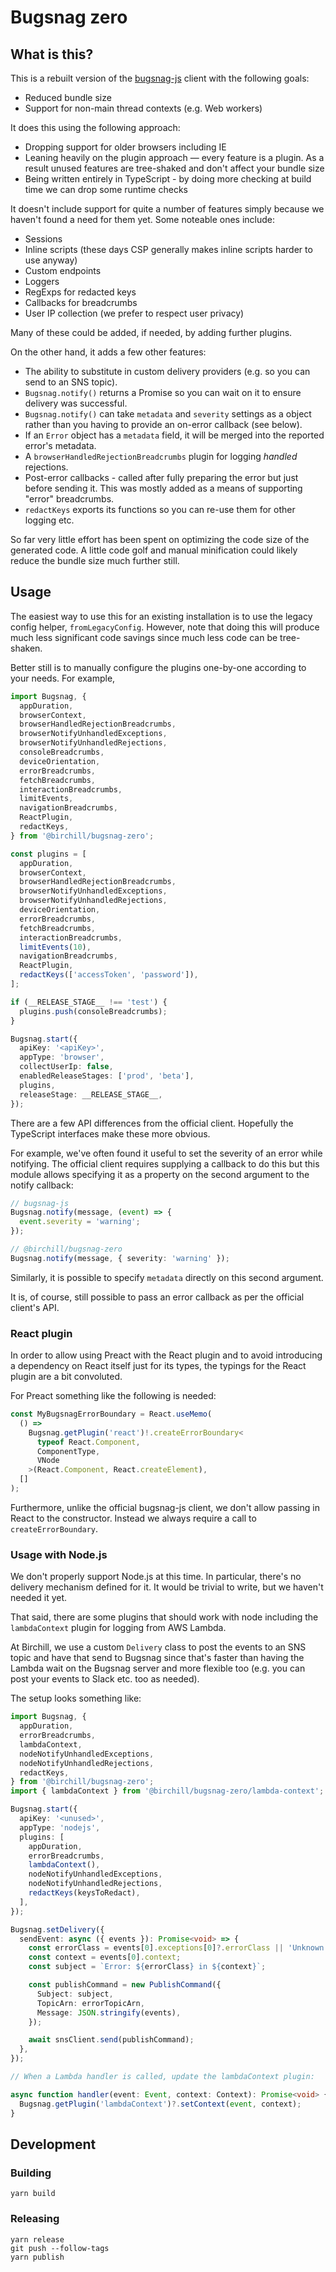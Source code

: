 # Bugsnag zero

## What is this?

This is a rebuilt version of the
[bugsnag-js](https://github.com/bugsnag/bugsnag-js) client with the following
goals:

- Reduced bundle size
- Support for non-main thread contexts (e.g. Web workers)

It does this using the following approach:

- Dropping support for older browsers including IE
- Leaning heavily on the plugin approach — every feature is a plugin. As a
  result unused features are tree-shaked and don't affect your bundle size
- Being written entirely in TypeScript - by doing more checking at build time we
  can drop some runtime checks

It doesn't include support for quite a number of features simply because we
haven't found a need for them yet. Some noteable ones include:

- Sessions
- Inline scripts (these days CSP generally makes inline scripts harder to use
  anyway)
- Custom endpoints
- Loggers
- RegExps for redacted keys
- Callbacks for breadcrumbs
- User IP collection (we prefer to respect user privacy)

Many of these could be added, if needed, by adding further plugins.

On the other hand, it adds a few other features:

- The ability to substitute in custom delivery providers (e.g. so you can send
  to an SNS topic).
- `Bugsnag.notify()` returns a Promise so you can wait on it to ensure delivery
  was successful.
- `Bugsnag.notify()` can take `metadata` and `severity` settings as a object
  rather than you having to provide an on-error callback (see below).
- If an `Error` object has a `metadata` field, it will be merged into the
  reported error's metadata.
- A `browserHandledRejectionBreadcrumbs` plugin for logging _handled_ rejections.
- Post-error callbacks - called after fully preparing the error but just before
  sending it. This was mostly added as a means of supporting "error" breadcrumbs.
- `redactKeys` exports its functions so you can re-use them for other logging
  etc.

So far very little effort has been spent on optimizing the code size of the
generated code. A little code golf and manual minification could likely reduce
the bundle size much further still.

## Usage

The easiest way to use this for an existing installation is to use the legacy
config helper, `fromLegacyConfig`. However, note that doing this will produce
much less significant code savings since much less code can be tree-shaken.

Better still is to manually configure the plugins one-by-one according to your
needs. For example,

```typescript
import Bugsnag, {
  appDuration,
  browserContext,
  browserHandledRejectionBreadcrumbs,
  browserNotifyUnhandledExceptions,
  browserNotifyUnhandledRejections,
  consoleBreadcrumbs,
  deviceOrientation,
  errorBreadcrumbs,
  fetchBreadcrumbs,
  interactionBreadcrumbs,
  limitEvents,
  navigationBreadcrumbs,
  ReactPlugin,
  redactKeys,
} from '@birchill/bugsnag-zero';

const plugins = [
  appDuration,
  browserContext,
  browserHandledRejectionBreadcrumbs,
  browserNotifyUnhandledExceptions,
  browserNotifyUnhandledRejections,
  deviceOrientation,
  errorBreadcrumbs,
  fetchBreadcrumbs,
  interactionBreadcrumbs,
  limitEvents(10),
  navigationBreadcrumbs,
  ReactPlugin,
  redactKeys(['accessToken', 'password']),
];

if (__RELEASE_STAGE__ !== 'test') {
  plugins.push(consoleBreadcrumbs);
}

Bugsnag.start({
  apiKey: '<apiKey>',
  appType: 'browser',
  collectUserIp: false,
  enabledReleaseStages: ['prod', 'beta'],
  plugins,
  releaseStage: __RELEASE_STAGE__,
});
```

There are a few API differences from the official client. Hopefully the
TypeScript interfaces make these more obvious.

For example, we've often found it useful to set the severity of an error while
notifying. The official client requires supplying a callback to do this but this
module allows specifying it as a property on the second argument to the notify
callback:

```typescript
// bugsnag-js
Bugsnag.notify(message, (event) => {
  event.severity = 'warning';
});

// @birchill/bugsnag-zero
Bugsnag.notify(message, { severity: 'warning' });
```

Similarly, it is possible to specify `metadata` directly on this second
argument.

It is, of course, still possible to pass an error callback as per the official
client's API.

### React plugin

In order to allow using Preact with the React plugin and to avoid introducing a
dependency on React itself just for its types, the typings for the React plugin
are a bit convoluted.

For Preact something like the following is needed:

```typescript
const MyBugsnagErrorBoundary = React.useMemo(
  () =>
    Bugsnag.getPlugin('react')!.createErrorBoundary<
      typeof React.Component,
      ComponentType,
      VNode
    >(React.Component, React.createElement),
  []
);
```

Furthermore, unlike the official bugsnag-js client, we don't allow passing in
React to the constructor. Instead we always require a call to
`createErrorBoundary`.

### Usage with Node.js

We don't properly support Node.js at this time. In particular, there's no
delivery mechanism defined for it. It would be trivial to write, but we haven't
needed it yet.

That said, there are some plugins that should work with node including the
`lambdaContext` plugin for logging from AWS Lambda.

At Birchill, we use a custom `Delivery` class to post the events to an SNS topic
and have that send to Bugsnag since that's faster than having the Lambda wait on
the Bugsnag server and more flexible too (e.g. you can post your events to Slack
etc. too as needed).

The setup looks something like:

```typescript
import Bugsnag, {
  appDuration,
  errorBreadcrumbs,
  lambdaContext,
  nodeNotifyUnhandledExceptions,
  nodeNotifyUnhandledRejections,
  redactKeys,
} from '@birchill/bugsnag-zero';
import { lambdaContext } from '@birchill/bugsnag-zero/lambda-context';

Bugsnag.start({
  apiKey: '<unused>',
  appType: 'nodejs',
  plugins: [
    appDuration,
    errorBreadcrumbs,
    lambdaContext(),
    nodeNotifyUnhandledExceptions,
    nodeNotifyUnhandledRejections,
    redactKeys(keysToRedact),
  ],
});

Bugsnag.setDelivery({
  sendEvent: async ({ events }): Promise<void> => {
    const errorClass = events[0].exceptions[0]?.errorClass || 'Unknown';
    const context = events[0].context;
    const subject = `Error: ${errorClass} in ${context}`;

    const publishCommand = new PublishCommand({
      Subject: subject,
      TopicArn: errorTopicArn,
      Message: JSON.stringify(events),
    });

    await snsClient.send(publishCommand);
  },
});

// When a Lambda handler is called, update the lambdaContext plugin:

async function handler(event: Event, context: Context): Promise<void> {
  Bugsnag.getPlugin('lambdaContext')?.setContext(event, context);
}
```

## Development

### Building

```
yarn build
```

### Releasing

```
yarn release
git push --follow-tags
yarn publish
```
